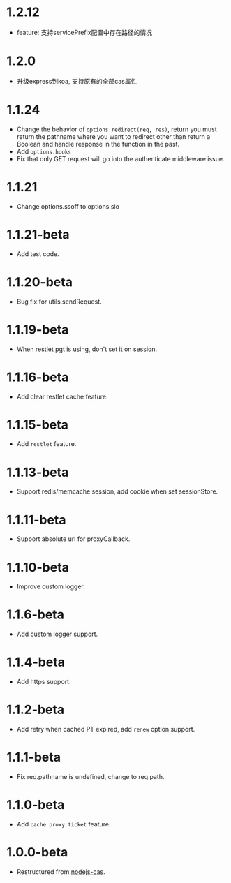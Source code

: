 1.2.12
========
* feature: 支持servicePrefix配置中存在路径的情况


1.2.0 
========
* 升级express到koa, 支持原有的全部cas属性

1.1.24
=================
* Change the behavior of `options.redirect(req, res)`, return you must return the pathname where you want to redirect other than return a Boolean and handle response in the function in the past.
* Add `options.hooks`
* Fix that only GET request will go into the authenticate middleware issue.

1.1.21
=================
* Change options.ssoff to options.slo

1.1.21-beta
=================
* Add test code.

1.1.20-beta
=================
* Bug fix for utils.sendRequest.

1.1.19-beta
=================
* When restlet pgt is using, don't set it on session.

1.1.16-beta
=================
* Add clear restlet cache feature.

1.1.15-beta
=================
* Add `restlet` feature.

1.1.13-beta
=================
* Support redis/memcache session, add cookie when set sessionStore.

1.1.11-beta
=================
* Support absolute url for proxyCallback.

1.1.10-beta
=================
* Improve custom logger.

1.1.6-beta
=================
* Add custom logger support.

1.1.4-beta
=================
* Add https support.

1.1.2-beta
=================
* Add retry when cached PT expired, add `renew` option support.

1.1.1-beta
=================
* Fix req.pathname is undefined, change to req.path.

1.1.0-beta
=================
* Add `cache proxy ticket` feature.

1.0.0-beta
=================
* Restructured from [nodejs-cas](https://npmjs.com/package/nodejs-cas).
